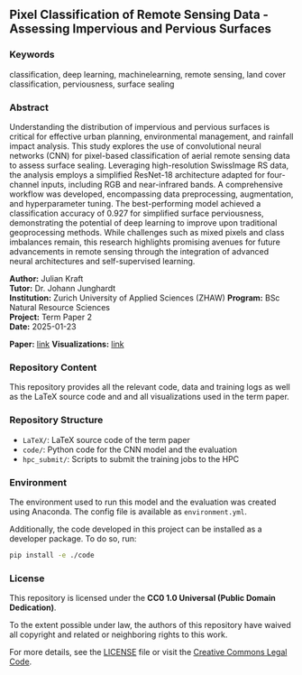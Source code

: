 ## Pixel Classification of Remote Sensing Data - Assessing Impervious and Pervious Surfaces

### Keywords
classification, deep learning, machinelearning, remote sensing, land cover classification, perviousness, surface sealing

### Abstract

Understanding the distribution of impervious and pervious surfaces is critical 
for effective urban planning, environmental management, and rainfall impact analysis. 
This study explores the use of convolutional neural networks (CNN) for 
pixel-based classification of aerial remote sensing data to assess surface sealing. 
Leveraging high-resolution SwissImage RS data, the analysis employs a simplified 
ResNet-18 architecture adapted for four-channel inputs, including RGB and 
near-infrared bands. A comprehensive workflow was developed, encompassing 
data preprocessing, augmentation, and hyperparameter tuning. The best-performing 
model achieved a classification accuracy of 0.927 for simplified surface perviousness, 
demonstrating the potential of deep learning to improve upon traditional 
geoprocessing methods. While challenges such as mixed pixels and class imbalances remain, 
this research highlights promising avenues for future advancements 
in remote sensing through the integration of advanced neural architectures and self-supervised learning.

**Author:**         Julian Kraft  
**Tutor:**          Dr. Johann Junghardt  
**Institution:**    Zurich University of Applied Sciences (ZHAW)
**Program:**        BSc Natural Resource Sciences  
**Project:**        Term Paper 2  
**Date:**           2025-01-23

**Paper:** [link](./LaTeX/main.pdf)
**Visualizations:** [link](./code/analysis/visualizations.ipynb)

### Repository Content

This repository provides all the relevant code, data and training logs as well as the LaTeX source code and
and all visualizations used in the term paper.

### Repository Structure

- `LaTeX/`: LaTeX source code of the term paper
- `code/`: Python code for the CNN model and the evaluation
- `hpc_submit/`: Scripts to submit the training jobs to the HPC

### Environment

The environment used to run this model and the evaluation was created using Anaconda. The config file is available as `environment.yml`.

Additionally, the code developed in this project can be installed as a developer package. To do so, run:

```bash
pip install -e ./code
```

### License

This repository is licensed under the **CC0 1.0 Universal (Public Domain Dedication)**. 

To the extent possible under law, the authors of this repository have waived all copyright and related or neighboring rights to this work. 

For more details, see the [LICENSE](./LICENSE) file or visit the [Creative Commons Legal Code](https://creativecommons.org/publicdomain/zero/1.0/legalcode).



